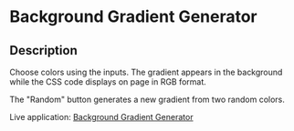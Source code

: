 # Background Gradient Generator

## Description
Choose colors using the inputs. The gradient appears in the background while the CSS code displays on page in RGB format.

The "Random" button generates a new gradient from two random colors.

Live application: [Background Gradient Generator](#)